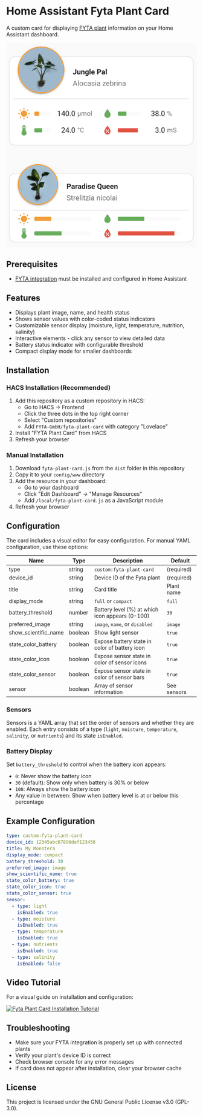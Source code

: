 # Home Assistant Fyta Plant Card

A custom card for displaying [FYTA plant](https://fyta.de/) information on your Home Assistant dashboard.

![Screenshot](assets/card-image.png)

## Prerequisites

- [FYTA integration](https://www.home-assistant.io/integrations/fyta/) must be installed and configured in Home Assistant

## Features

- Displays plant image, name, and health status
- Shows sensor values with color-coded status indicators
- Customizable sensor display (moisture, light, temperature, nutrition, salinity)
- Interactive elements - click any sensor to view detailed data
- Battery status indicator with configurable threshold
- Compact display mode for smaller dashboards

## Installation

### HACS Installation (Recommended)

1. Add this repository as a custom repository in HACS:
   - Go to HACS → Frontend
   - Click the three dots in the top right corner
   - Select "Custom repositories"
   - Add `FYTA-GmbH/fyta-plant-card` with category "Lovelace"
2. Install "FYTA Plant Card" from HACS
3. Refresh your browser

### Manual Installation

1. Download `fyta-plant-card.js` from the `dist` folder in this repository
2. Copy it to your `config/www` directory
3. Add the resource in your dashboard:
   - Go to your dashboard
   - Click "Edit Dashboard" → "Manage Resources"
   - Add `/local/fyta-plant-card.js` as a JavaScript module
4. Refresh your browser

## Configuration

The card includes a visual editor for easy configuration. For manual YAML configuration, use these options:

| Name                 | Type    | Description                                         | Default     |
|----------------------|---------|-----------------------------------------------------|-------------|
| type                 | string  | `custom:fyta-plant-card`                            | (required)  |
| device_id            | string  | Device ID of the Fyta plant                         | (required)  |
| title                | string  | Card title                                          | Plant name  |
| display_mode         | string  | `full` or `compact`                                 | `full`      |
| battery_threshold    | number  | Battery level (%) at which icon appears (0-100)     | `30`        |
| preferred_image      | string  | `image`, `name`, or `disabled`                      | `image`     |
| show_scientific_name | boolean | Show light sensor                                   | `true`      |
| state_color_battery  | boolean | Expose battery state in color of battery icon       | `true`      |
| state_color_icon     | boolean | Expose sensor state in color of sensor icons        | `true`      |
| state_color_sensor   | boolean | Expose sensor state in color of sensor bars         | `true`      |
| sensor               | boolean | Array of sensor information                         | See sensors |


### Sensors
Sensors is a YAML array that set the order of sensors and whether they are enabled. Each entry consists of a type (`light`, `moisture`, `temperature`, `salinity`, or `nutrients`) and its state `isEnabled`.

### Battery Display

Set `battery_threshold` to control when the battery icon appears:
- `0`: Never show the battery icon
- `30` (default): Show only when battery is 30% or below
- `100`: Always show the battery icon
- Any value in between: Show when battery level is at or below this percentage

## Example Configuration

```yaml
type: custom:fyta-plant-card
device_id: 12345abc67890def123456
title: My Monstera
display_mode: compact
battery_threshold: 30
preferred_image: image
show_scientific_name: true
state_color_battery: true
state_color_icon: true
state_color_sensor: true
sensor:
  - type: light
    isEnabled: true
  - type: moisture
    isEnabled: true
  - type: temperature
    isEnabled: true
  - type: nutrients
    isEnabled: true
  - type: salinity
    isEnabled: false
```

## Video Tutorial

For a visual guide on installation and configuration:

[![Fyta Plant Card Installation Tutorial](https://img.youtube.com/vi/KS1u91yYSsE/0.jpg)](https://youtu.be/KS1u91yYSsE)

## Troubleshooting

- Make sure your FYTA integration is properly set up with connected plants
- Verify your plant's device ID is correct
- Check browser console for any error messages
- If card does not appear after installation, clear your browser cache

## License

This project is licensed under the GNU General Public License v3.0 (GPL-3.0).

